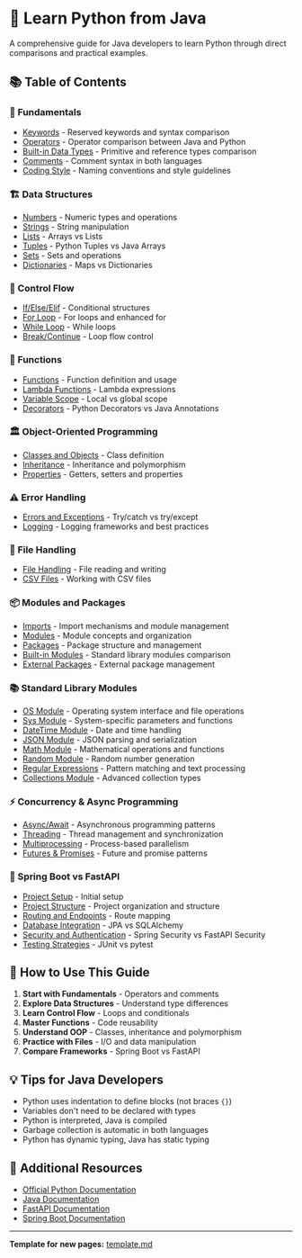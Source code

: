 # 🐍 Learn Python from Java

A comprehensive guide for Java developers to learn Python through direct comparisons and practical examples.

## 📚 Table of Contents

### 🔧 Fundamentals
- [Keywords](fundamentals/keywords.md) - Reserved keywords and syntax comparison
- [Operators](fundamentals/operators.md) - Operator comparison between Java and Python
- [Built-in Data Types](fundamentals/built-in-data-types.md) - Primitive and reference types comparison
- [Comments](fundamentals/comments.md) - Comment syntax in both languages
- [Coding Style](fundamentals/coding-style.md) - Naming conventions and style guidelines

### 🏗️ Data Structures
- [Numbers](data-structures/numbers.md) - Numeric types and operations
- [Strings](data-structures/string.md) - String manipulation
- [Lists](data-structures/list.md) - Arrays vs Lists
- [Tuples](data-structures/tuple.md) - Python Tuples vs Java Arrays
- [Sets](data-structures/set.md) - Sets and operations
- [Dictionaries](data-structures/dictionary.md) - Maps vs Dictionaries

### 🔄 Control Flow
- [If/Else/Elif](control-flow/if-else-elif.md) - Conditional structures
- [For Loop](control-flow/for-loop.md) - For loops and enhanced for
- [While Loop](control-flow/while-loop.md) - While loops
- [Break/Continue](control-flow/break-continue.md) - Loop flow control

### 🎯 Functions
- [Functions](functions/functions.md) - Function definition and usage
- [Lambda Functions](functions/lambda-function.md) - Lambda expressions
- [Variable Scope](functions/variables-scope.md) - Local vs global scope
- [Decorators](functions/decorators.md) - Python Decorators vs Java Annotations

### 🏛️ Object-Oriented Programming
- [Classes and Objects](oop/classes-and-objects.md) - Class definition
- [Inheritance](oop/inheritance.md) - Inheritance and polymorphism
- [Properties](oop/properties.md) - Getters, setters and properties

### ⚠️ Error Handling
- [Errors and Exceptions](errors/errors-and-exceptions.md) - Try/catch vs try/except
- [Logging](errors/logging.md) - Logging frameworks and best practices

### 📁 File Handling
- [File Handling](file-handling/file-handling.md) - File reading and writing
- [CSV Files](file-handling/reading-and-writing-csv-files.md) - Working with CSV files

### 📦 Modules and Packages
- [Imports](modules-packages/Imports.md) - Import mechanisms and module management
- [Modules](modules-packages/modules.md) - Module concepts and organization
- [Packages](modules-packages/packages.md) - Package structure and management
- [Built-in Modules](modules-packages/built-in-modules.md) - Standard library modules comparison
- [External Packages](modules-packages/external-packages.md) - External package management

### 📚 Standard Library Modules
- [OS Module](standard-library-modules/os-module.md) - Operating system interface and file operations
- [Sys Module](standard-library-modules/sys-module.md) - System-specific parameters and functions
- [DateTime Module](standard-library-modules/datetime-module.md) - Date and time handling
- [JSON Module](standard-library-modules/json-module.md) - JSON parsing and serialization
- [Math Module](standard-library-modules/math-module.md) - Mathematical operations and functions
- [Random Module](standard-library-modules/random-module.md) - Random number generation
- [Regular Expressions](standard-library-modules/re-module.md) - Pattern matching and text processing
- [Collections Module](standard-library-modules/collections-module.md) - Advanced collection types

### ⚡ Concurrency & Async Programming
- [Async/Await](concurrency-async/async-await.md) - Asynchronous programming patterns
- [Threading](concurrency-async/threading.md) - Thread management and synchronization
- [Multiprocessing](concurrency-async/multiprocessing.md) - Process-based parallelism
- [Futures & Promises](concurrency-async/futures-promises.md) - Future and promise patterns

### 🚀 Spring Boot vs FastAPI
- [Project Setup](springboot-vs-fastapi/project-setup.md) - Initial setup
- [Project Structure](springboot-vs-fastapi/project-structure.md) - Project organization and structure
- [Routing and Endpoints](springboot-vs-fastapi/routing-endpoints.md) - Route mapping
- [Database Integration](springboot-vs-fastapi/database-integration.md) - JPA vs SQLAlchemy
- [Security and Authentication](springboot-vs-fastapi/security-authentication.md) - Spring Security vs FastAPI Security
- [Testing Strategies](springboot-vs-fastapi/testing-strategies.md) - JUnit vs pytest

## 🎯 How to Use This Guide

1. **Start with Fundamentals** - Operators and comments
2. **Explore Data Structures** - Understand type differences
3. **Learn Control Flow** - Loops and conditionals
4. **Master Functions** - Code reusability
5. **Understand OOP** - Classes, inheritance and polymorphism
6. **Practice with Files** - I/O and data manipulation
7. **Compare Frameworks** - Spring Boot vs FastAPI

## 💡 Tips for Java Developers

- Python uses indentation to define blocks (not braces `{}`)
- Variables don't need to be declared with types
- Python is interpreted, Java is compiled
- Garbage collection is automatic in both languages
- Python has dynamic typing, Java has static typing

## 🔗 Additional Resources

- [Official Python Documentation](https://docs.python.org/3/)
- [Java Documentation](https://docs.oracle.com/en/java/)
- [FastAPI Documentation](https://fastapi.tiangolo.com/)
- [Spring Boot Documentation](https://spring.io/projects/spring-boot)

---

**Template for new pages:** [template.md](template.md)

